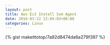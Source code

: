 ```yaml
---
layout: post                                                                                                              
title: Aws Ec2 Install Ssm Agent                                                                                                                       
date: 2016-03-22 12:04:03+00:00                                                                                                                        
categories: Linux                                                                                                                
---                                                                                                                              
```


{% gist makeittotop/7a92d8474da6a279f397 %}                                                                                                           

